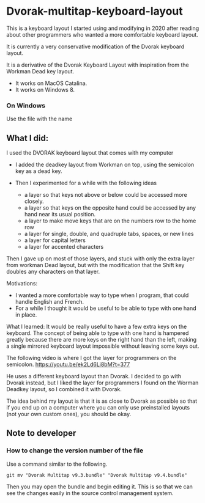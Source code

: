 # Dvorak-multitap-keyboard-layout

This is a keyboard layout I started using and modifying in 2020 after reading about other programmers  who wanted a more comfortable keyboard layout.

It is currently a very conservative modification of the Dvorak keyboard layout.

It is a derivative of the Dvorak Keyboard Layout with inspiration from the Workman Dead key layout.
- It works on MacOS Catalina.
- It works on Windows 8.

### On Windows
Use the file with the name 

## What I did:
I used the DVORAK keyboard layout that comes with my computer
- I added the deadkey layout from Workman on top, using the semicolon key as a dead key.

- Then I experimented for a while with the following ideas
  - a layer so that keys not above or below could be accessed more closely.
  - a layer so that keys on the opposite hand could be accessed by any hand near its usual position.
  - a layer to make move keys that are on the numbers row to the home row
  - a layer for single, double, and quadruple  tabs, spaces, or new lines
  - a layer for capital letters
  - a layer for accented characters 


Then I gave up on most of those layers, and stuck with only the extra layer from workman Dead layout, but with the modification that the Shift key doubles any characters on that layer.

Motivations:
 - I wanted a more comfortable way to type when I program, that could handle English and French.
  - For a while I thought it would be useful to be able to type with one hand in place.


What I learned:
It would be really useful to have a few extra keys on the keyboard. The concept of being able to type with one hand is hampered greatly because there are more keys on the right hand than the left, making a single mirrored keyboard layout impossible without leaving some keys out.


The following video is where I got the layer for programmers on the semicolon.
https://youtu.be/ek2Ld6Li8bM?t=377

He uses a different keyboard layout than Dvorak. I decided to go with Dvorak instead, but I liked the layer for programmers I found on the Worman Deadkey layout, so I combined it with Dvorak.

The idea behind my layout is that it is as close to Dvorak as possible so that if you end up on a computer where you can only use preinstalled layouts (not your own custom ones), you should be okay. 

## Note to developer
### How to change the version number of the file
Use a command similar to the following.
```
git mv "Dvorak Multitap v9.3.bundle" "Dvorak Multitap v9.4.bundle"
```
Then you may open the bundle and begin editing it.
This is so that we can see the changes easily in the source control management system.